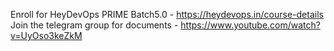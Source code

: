 Enroll for HeyDevOps PRIME Batch5.0 - https://heydevops.in/course-details
Join the telegram group for documents - https://www.youtube.com/watch?v=UyOso3keZkM
